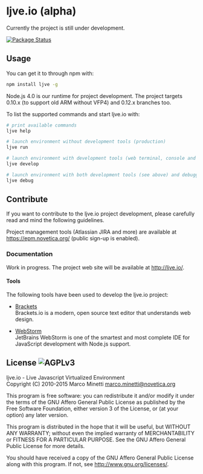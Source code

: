 # ljve.io (alpha)

Currently the project is still under development.

[![Package Status](http://img.shields.io/npm/v/ljve.svg?style=flat)](https://www.npmjs.org/package/ljve) 



## Usage

You can get it to through npm with:

```bash
npm install ljve -g
```

Node.js 4.0 is our runtime for project development. The project targets 0.10.x (to support old ARM without VFP4) and 0.12.x branches too.

To list the supported commands and start ljve.io with:

```bash
# print available commands
ljve help

# launch environment without development tools (production) 
ljve run

# launch environment with development tools (web terminal, console and ide)
ljve develop

# launch environment with both development tools (see above) and debugger (http://localhost:9091/)
ljve debug
```



## Contribute

If you want to contribute to the ljve.io project development, please carefully read and mind the following guidelines.

Project management tools (Atlassian JIRA and more) are available at https://epm.novetica.org/ (public sign-up is enabled).



### Documentation

Work in progress. The project web site will be available at http://ljve.io/.



#### Tools

The following tools have been used to develop the ljve.io project:

  * [Brackets](http://www.brackets.io/)  
  Brackets.io is a modern, open source text editor that understands web design.
  
  * [WebStorm](http://www.jetbrains.com/webstorm/)  
  JetBrains WebStorm is one of the smartest and most complete IDE for JavaScript development with Node.js support.



## License ![AGPLv3](https://raw.githubusercontent.com/ljveio/core/master/LICENSE.AGPL.PNG)

ljve.io - Live Javascript Virtualized Environment  
Copyright (C) 2010-2015 Marco Minetti <marco.minetti@novetica.org>

This program is free software: you can redistribute it and/or modify
it under the terms of the GNU Affero General Public License as published by
the Free Software Foundation, either version 3 of the License, or
(at your option) any later version.  

This program is distributed in the hope that it will be useful,
but WITHOUT ANY WARRANTY; without even the implied warranty of
MERCHANTABILITY or FITNESS FOR A PARTICULAR PURPOSE.  See the
GNU Affero General Public License for more details.  

You should have received a copy of the GNU Affero General Public License
along with this program.  If not, see <http://www.gnu.org/licenses/>.  
